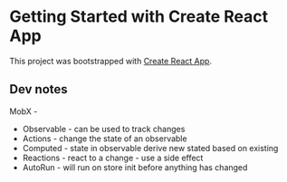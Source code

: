 # Getting Started with Create React App

This project was bootstrapped with [Create React App](https://github.com/facebook/create-react-app).

## Dev notes

MobX -

+ Observable - can be used to track changes
+ Actions - change the state of an observable
+ Computed - state in observable derive new stated based on existing
+ Reactions - react to a change - use a side effect
+ AutoRun - will run on store init before anything has changed
